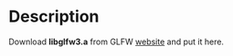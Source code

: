 # Description
Download **libglfw3.a** from GLFW [website](http://www.glfw.org/download.html) and put it here.